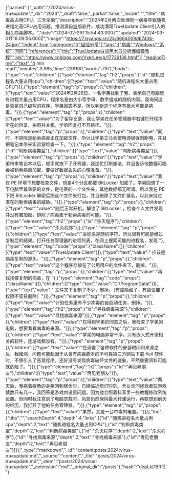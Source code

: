 {"parsed":{"_path":"/2024/virus-trueupdate","_dir":"2024","_draft":false,"_partial":false,"_locale":"","title":"病毒高占用CPU，三天杀俩","description":"2024年2月两次处理同一病毒导致随机进程名高CPU占用问题，推测源自盗版软件，成功清理TrueUpdate Client引入的相关病毒脚本。","date":"2024-02-29T15:54:43.000Z","updated":"2024-03-01T16:09:56.000Z","image":"https://7.isyangs.cn/24/6664009db743b-24.jpg","indent":true,"categories":["经验分享"],"tags":["病毒","Windows","系统","问题"],"references":[{"title":"TrueUpdate白加黑木马分析保姆级教程","link":"https://www.cnblogs.com/VxerLee/p/17736138.html"}],"readingTime":{"text":"4 min read","minutes":3.985,"time":239100,"words":797},"body":{"type":"root","children":[{"type":"element","tag":"h2","props":{"id":"随机进程名大量占用cpu"},"children":[{"type":"text","value":"随机进程名大量占用CPU"}]},{"type":"element","tag":"p","props":{},"children":[{"type":"text","value":"2024年2月26日，一名学弟找到了我，表示自己电脑里有进程大量占用CPU，程序名是由大小写字母、数字组成的随机内容。我询问这是否是自己编写的程序，学弟回答不是，所以判断这个程序有极大可能是病毒。"}]},{"type":"element","tag":"p","props":{},"children":[{"type":"text","value":"为了留存记录，我让学弟在任务管理器中右键打开程序所在的目录，拍照并关机。学弟回复打不开路径。"}]},{"type":"element","tag":"p","props":{},"children":[{"type":"text","value":"同时，不排除是勒索病毒正在加密文件，所以让学弟立马长按电源键强制断电，并且把笔记本带来实验室检查一下。"}]},{"type":"element","tag":"h2","props":{"id":"判断病毒类型"},"children":[{"type":"text","value":"判断病毒类型"}]},{"type":"element","tag":"p","props":{},"children":[{"type":"text","value":"学弟带来笔记本以后，顺手就按下了开机键，我连忙打断施法，并且告诉他数据可能会被勒索病毒加密，要做好数据丢失的心理准备。"}]},{"type":"element","tag":"p","props":{},"children":[{"type":"text","value":"我在 PE 环境下想要检查文件，但是4个分区都被 BitLocker 加密了。学弟回想了一下电脑里最重要的文件，是电赛的一个文件夹，其他数据都无所谓。所以我在 PE 下把 BitLocker 解密后把这个文件夹打包，并且删除了文件扩展名，以此来绕过潜在的勒索病毒的威胁。"}]},{"type":"element","tag":"p","props":{},"children":[{"type":"text","value":"随后正常开机，解锁了 BitLocker ，检查个人文件发现并没有被加密，排除了病毒属于勒索病毒的可能。"}]},{"type":"element","tag":"h2","props":{"id":"杀灭程序"},"children":[{"type":"text","value":"杀灭程序"}]},{"type":"element","tag":"p","props":{},"children":[{"type":"text","value":"进程名是随机字符，所以很有可能是经过复制后的结果。打开任务管理器的进程列表，在网上搜索可能的进程名，发现 "},{"type":"element","tag":"code","props":{"className":[]},"children":[{"type":"text","value":"TrueUpdate Client"}]},{"type":"text","value":" 应该是病毒复制的源头。"}]},{"type":"element","tag":"p","props":{},"children":[{"type":"text","value":"这个程序存放在了公用用户的文件夹下，删掉。"}]},{"type":"element","tag":"p","props":{},"children":[{"type":"text","value":"再找找被复制的病毒，在 "},{"type":"element","tag":"code","props":{"className":[]},"children":[{"type":"text","value":"C:\\ProgramData\\"}]},{"type":"text","value":" 文件夹下复制了不少，删掉。（有些隐藏了，有些设置了权限不容易删除）"}]},{"type":"element","tag":"p","props":{},"children":[{"type":"text","value":"计划任务里有不少病毒的自启动任务，删掉。"}]},{"type":"element","tag":"h2","props":{"id":"寻找病毒来源"},"children":[{"type":"text","value":"寻找病毒来源"}]},{"type":"element","tag":"p","props":{},"children":[{"type":"text","value":"在得到学弟的同意之后，我检查了学弟的电脑，想要看看病毒的来源。"}]},{"type":"element","tag":"p","props":{},"children":[{"type":"text","value":"学弟的电脑非常干净，只有嵌入式开发相关的软件，连游戏都没有。"}]},{"type":"element","tag":"p","props":{},"children":[{"type":"text","value":"在调查了各种软件的安装时间和来源之后，我推测，问题可能起因于从含有病毒脚本的不可靠第三方网站下载 Keil 软件时，不慎引入了恶意程序。还好没有发现病毒破坏文件的迹象，不然重要资料可能就危险了。"}]},{"type":"element","tag":"h2","props":{"id":"再见老朋友"},"children":[{"type":"text","value":"再见老朋友"}]},{"type":"element","tag":"p","props":{},"children":[{"type":"text","value":"两天后，我拖着疲惫的身躯回到宿舍时，已经临近熄灯时刻。舍友询问拯救者玩游戏帧数只有几十，我回答是游戏内设置问题，因为他会照着抖音里一些教程修改系统设置。但同时我注意到了电脑空载时，风扇仍然保持最大转速运行，再联想到前天的经历，我打开了他的任务管理器。"}]},{"type":"element","tag":"p","props":{},"children":[{"type":"text","value":"果然，又是一台中毒的电脑。"}]}],"toc":{"title":"","searchDepth":4,"depth":4,"links":[{"id":"随机进程名大量占用cpu","depth":2,"text":"随机进程名大量占用CPU"},{"id":"判断病毒类型","depth":2,"text":"判断病毒类型"},{"id":"杀灭程序","depth":2,"text":"杀灭程序"},{"id":"寻找病毒来源","depth":2,"text":"寻找病毒来源"},{"id":"再见老朋友","depth":2,"text":"再见老朋友"}]}},"_type":"markdown","_id":"content:posts:2024:virus-trueupdate.md","_source":"content","_file":"posts/2024/virus-trueupdate.md","_stem":"posts/2024/virus-trueupdate","_extension":"md","_original_dir":"/posts"},"hash":"depLkOBRfZ"}